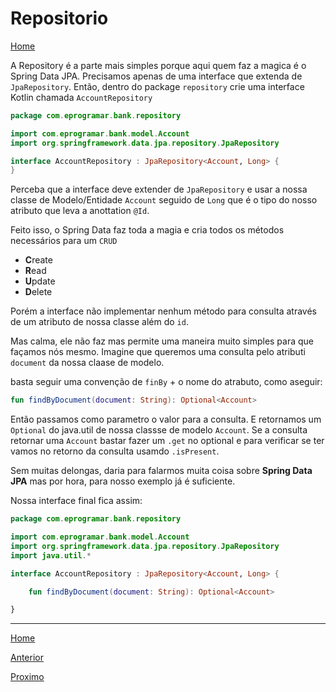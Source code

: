 # Repositorio

[Home](../README.md)

A Repository é a parte mais simples porque aqui quem faz a magica é o Spring Data JPA.
Precisamos apenas de uma interface que extenda de `JpaRepository`.
Então, dentro do package `repository` crie uma interface Kotlin chamada `AccountRepository`

```kotlin
package com.eprogramar.bank.repository

import com.eprogramar.bank.model.Account
import org.springframework.data.jpa.repository.JpaRepository

interface AccountRepository : JpaRepository<Account, Long> {
}
```

Perceba que a interface deve extender de `JpaRepository` e usar a nossa classe de Modelo/Entidade `Account` seguido de `Long` que é o tipo do nosso atributo que leva a anottation `@Id`.

Feito isso, o Spring Data faz toda a magia e cria todos os métodos necessários para um `CRUD`

* **C**reate
* **R**ead
* **U**pdate
* **D**elete

Porém a interface não implementar nenhum método para consulta através de um atributo de nossa classe além do `id`.

Mas calma, ele não faz mas permite uma maneira muito simples para que façamos nós mesmo.
Imagine que queremos uma consulta pelo atributi `document` da nossa claase de modelo.

basta seguir uma convenção de `finBy` + o nome do atrabuto,
como aseguir: 

```kotlin
fun findByDocument(document: String): Optional<Account>
```

Então passamos como parametro o valor para a consulta.
E retornamos um `Optional` do java.util de nossa classse de modelo `Account`.
Se a consulta retornar uma `Account` bastar fazer um `.get` no optional e para verificar se ter vamos no retorno da consulta usamdo `.isPresent`.

Sem muitas delongas, daria para falarmos muita coisa sobre **Spring Data JPA** mas por hora, para nosso exemplo já é suficiente.

Nossa interface final fica assim:

```kotlin
package com.eprogramar.bank.repository

import com.eprogramar.bank.model.Account
import org.springframework.data.jpa.repository.JpaRepository
import java.util.*

interface AccountRepository : JpaRepository<Account, Long> {

    fun findByDocument(document: String): Optional<Account>

}
```

---
[Home](../README.md)

[Anterior](./02-controller/README.md)

[Proximo](./04-service/README.md)
